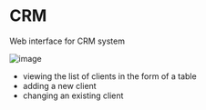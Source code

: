 # CRM


Web interface for CRM system

![image](https://github.com/RomanenkoAV/CRM/assets/122983194/d39d92c6-26fb-4604-86b8-5062f4a47f7f)

- viewing the list of clients in the form of a table
- adding a new client
- changing an existing client
